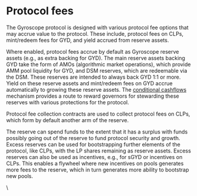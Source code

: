 # Protocol fees

The Gyroscope protocol is designed with various protocol fee options that may accrue value to the protocol. These include, protocol fees on CLPs, mint/redeem fees for GYD, and yield accrued from reserve assets.

Where enabled, protocol fees accrue by default as Gyroscope reserve assets (e.g., as extra backing for GYD). The main reserve assets backing GYD take the form of AMOs (algorithmic market operations), which provide AMM pool liquidity for GYD, and DSM reserves, which are redeemable via the DSM. These reserves are intended to always back GYD 1:1 or more. Yield on these reserve assets and mint/redeem fees on GYD accrue automatically to growing these reserve assets. The [conditional cashflows](../../governance/how-it-works/conditional-cashflows.md) mechanism provides a route to reward governors for stewarding these reserves with various protections for the protocol.

Protocol fee collection contracts are used to collect protocol fees on CLPs, which form by default another arm of the reserve.

The reserve can spend funds to the extent that it has a surplus with funds possibly going out of the reserve to fund protocol security and growth. Excess reserves can be used for bootstrapping further elements of the protocol, like CLPs, with the LP shares remaining as reserve assets. Excess reserves can also be used as incentives, e.g., for sGYD or incentives on CLPs. This enables a flywheel where new incentives on pools generates more fees to the reserve, which in turn generates more ability to bootstrap new pools.

\
